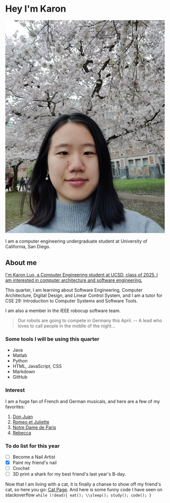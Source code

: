 # Hey I'm Karon
 ![](https://github.com/KaronLan/CSE110/blob/main/images/k1luo.jpg)
 
 I am a computer engineering undergraduate student at University of California, San Diego.

## About me
 [I'm Karon Luo, a Computer Engineering student at UCSD, class of 2025. I am interested in computer architecture and software engineering. ](images/k1luo.jpg)
 
 This quarter, I am learning about Software Engineering, Computer Architecture, Digital Design, and Linear Control System, and I am a tutor for CSE 29: Introduction to Computer Systems and Software Tools. 

 I am  also a member in the IEEE robocup software team. 
 > Our robots are going to compete in Germany this April. -- A lead who loves to call people in the middle of the night...

### Some tools I will be using this quarter
 + Java
 + Matlab
 + Python
 + HTML, JavaScript, CSS
 + Markdown
 + GitHub

### Interest
 I am a huge fan of French and German musicals, and here are a few of my favorites:
 1. [Don Juan](https://www.youtube.com/watch?v=UD6_Kez8rlY)
 2. [Romeo et Juliette](https://www.youtube.com/watch?v=aJ6dNghcBxw)
 3. [Notre Dame de Paris](https://www.youtube.com/watch?v=3AnTqOIgPr0)
 4. [Rebecca](https://www.youtube.com/watch?v=4Nhg90BD3N4)
  
### To do list for this year
 - [ ] Become a Nail Artist
 - [x] Paint my friend's nail
 - [ ] Crochet
 - [ ] 3D print a shark for my best friend's last year's B-day.

 Now that I am living with a cat, it is finally a chanse to show off my friend's cat, so here you go:
 [Cat Page](cat.md).
 And here is some funny code I have seen on stackoverflow
 `while (!dead){
    eat();
    \\sleep();
    study();
    code();
    }`



